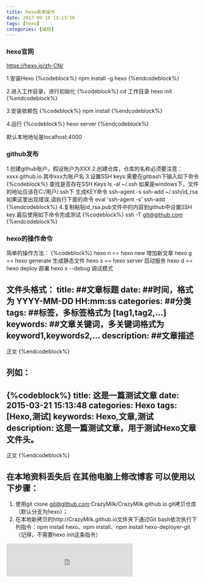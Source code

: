 ```yaml
---
title: hexo简单操作
date: 2017-09-18 13:13:56
tags: [hexo]
categories: [编程]
---
```


### hexo官网
   https://hexo.io/zh-CN/

1.安装Hexo
{%codeblock%}
    npm install -g hexo 
{%endcodeblock%}

2.进入工作目录，进行初始化
{%codeblock%}
    cd 工作目录
    hexo init
{%endcodeblock%}

3.安装依赖包
{%codeblock%}
    npm install
{%endcodeblock%}

4.运行
{%codeblock%}
    hexo server
{%endcodeblock%}

默认本地地址是localhost:4000

### github发布
1.创建github账户，假设账户为XXX
2.创建仓库，仓库的名称必须要注意：xxxx.github.io.其中xxx为账户名
3.设置SSH keys:需要在gitbash下输入如下命令
{%codeblock%}
查找是否存在SSH Keys
ls -al ~/.ssh
如果是windows下，文件的地址应该在C:/用户/.ssh下
生成KEY命令
ssh-agent -s
ssh-add ~/.ssh/id_rsa
如果这里出现错误,请执行下面的命令
eval 'ssh-agent -s'
ssh-add
{%endcodeblock%}
4.复制粘贴id_rsa.pub文件中的内容到github中设置SSH key.最后使用如下命令完成测试
{%codeblock%}
ssh -T [git@github.com](mailto:git@github.com)
{%endcodeblock%}

### hexo的操作命令
简单的操作方法：
{%codeblock%}
    hexo n == hexo new        增加新文章
    hexo g == hexo generate   生成静态文件
    hexo s == hexo server     启动服务
    hexo d == hexo deploy     部署
    hexo s --debug            调试模式


    
文件头格式：
title: ##文章标题
date: ##时间，格式为 YYYY-MM-DD HH:mm:ss
categories: ##分类
tags: ##标签，多标签格式为 [tag1,tag2,...]
keywords: ##文章关键词，多关键词格式为 keyword1,keywords2,...
description: ##文章描述
---
正文
{%endcodeblock%}
## 列如：
{%codeblock%}
title: 这是一篇测试文章
date: 2015-03-21 15:13:48
categories: Hexo
tags: [Hexo,测试]
keywords: Hexo,文章,测试
description: 这是一篇测试文章，用于测试Hexo文章文件头。
---
正文
{%endcodeblock%}

## 在本地资料丢失后  在其他电脑上修改博客 可以使用以下步骤：
1. 使用git clone git@github.com:CrazyMilk/CrazyMilk.github.io.git拷贝仓库（默认分支为hexo）；
2. 在本地新拷贝的http://CrazyMilk.github.io文件夹下通过Git bash依次执行下列指令：npm install hexo、npm install、npm install hexo-deployer-git（记得，不需要hexo init这条指令）

<iframe frameborder="no" border="0" marginwidth="0" marginheight="0" width=330 height=86   
    src="http://music.163.com/outchain/player?type=2&id=25706282&auto=0&height=66">  
</iframe> 